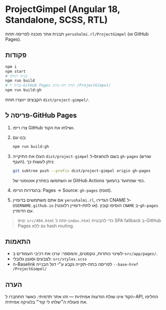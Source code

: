 
# ProjectGimpel (Angular 18, Standalone, SCSS, RTL)

תבנית אתר מוכנה לפריסה תחת `yerushalmi.rl/ProjectGimpel` (או GitHub Pages).

## פקודות

```bash
npm i
npm start
# בנייה רגילה
npm run build
# בנייה ל-GitHub Pages תחת תת-נתיב /ProjectGimpel/
npm run build:gh
```

הקבצים ייווצרו תחת `dist/project-gimpel/`.

## פריסה ל-GitHub Pages

1. צרו ריפו GitHub ושילחו את הקוד.
2. בנו עם:
   ```bash
   npm run build:gh
   ```
3. העלו את התיקייה `dist/project-gimpel` ל-branch בשם `gh-pages` (שורש הענף).
   ניתן לעשות כך:
   ```bash
   git subtree push --prefix dist/project-gimpel origin gh-pages
   ```
   או השתמשו בפתרון אוטומטי של GitHub Actions כפי שמתועד בהמשך.

4. בהגדרות הריפו: Pages → Source: `gh-pages` (root).

5. אם אתם משתמשים בדומיין `yerushalmi.rl`, הגדירו CNAME ל-`USERNAME.github.io` (או לתת-דומיין רלוונטי).
   הוסיפו קובץ `CNAME` ב-`gh-pages` עם הדומיין.

> טיפ: `src/404.html` זהה ל-`index.html` כדי להבטיח SPA fallback ב-GitHub Pages גם ללא hash routing.

## התאמות

- לשינוי כותרות, טקסטים, והמספר: ערכו את רכיבי העמודים ב-`src/app/pages/`.
- לצבעים וסגנון גלובלי: `src/styles.scss`
- ה-Baselink לפריסה בתת-תקייה נקבע ע״י דגל הבנייה `--base-href /ProjectGimpel/`

## הערה

הקוד אינו שולח הודעות אמיתיות — זהו אתר תדמיתי. כאשר תתחברו ל-API, החליפו את פעולת ה״שלחו לי קוד״ בלוגיקה אמיתית.
